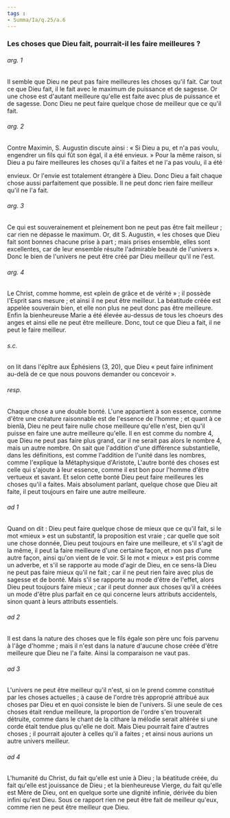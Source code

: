 ```yaml
---
tags : 
- Summa/Ia/q.25/a.6
---
```


### Les choses que Dieu fait, pourrait-il les faire meilleures ?

###### arg. 1
Il semble que Dieu ne peut pas faire meilleures les choses qu'il fait. Car tout ce que Dieu fait, il le fait avec le maximum de puissance et de sagesse. Or une chose est d'autant meilleure qu'elle est faite avec plus de puissance et de sagesse. Donc Dieu ne peut faire quelque chose de meilleur que ce qu'il fait. 

###### arg. 2
Contre Maximin, S. Augustin discute ainsi : « Si Dieu a pu, et n'a pas voulu, engendrer un fils qui fût son égal, il a été envieux. » Pour la même raison, si Dieu a pu faire meilleures les choses qu'il a faites et ne l'a pas voulu, il a été 

envieux. Or l'envie est totalement étrangère à Dieu. Donc Dieu a fait chaque chose aussi parfaitement que possible. Il ne peut donc rien faire meilleur qu'il ne l'a fait. 

###### arg. 3
Ce qui est souverainement et pleinement bon ne peut pas être fait meilleur ; car rien ne dépasse le maximum. Or, dit S. Augustin, « les choses que Dieu fait sont bonnes chacune prise à part ; mais prises ensemble, elles sont excellentes, car de leur ensemble résulte l'admirable beauté de l'univers ». Donc le bien de l'univers ne peut être créé par Dieu meilleur qu'il ne l'est. 

###### arg. 4
Le Christ, comme homme, est «plein de grâce et de vérité » ; il possède l'Esprit sans mesure ; et ainsi il ne peut être meilleur. La béatitude créée est appelée souverain bien, et elle non plus ne peut donc pas être meilleure. Enfin la bienheureuse Marie a été élevée au-dessus de tous les choeurs des anges et ainsi elle ne peut être meilleure. Donc, tout ce que Dieu a fait, il ne peut le faire meilleur. 

###### s.c.
on lit dans l'épître aux Éphésiens (3, 20), que Dieu « peut faire infiniment au-delà de ce que nous pouvons demander ou concevoir ». 

###### resp.
Chaque chose a une double bonté. L'une appartient à son essence, comme d'être une créature raisonnable est de l'essence de l'homme ; et quant à ce bienlà, Dieu ne peut faire nulle chose meilleure qu'elle n'est, bien qu'il puisse en faire une autre meilleure qu'elle. Il en est comme du nombre 4, que Dieu ne peut pas faire plus grand, car il ne serait pas alors le nombre 4, mais un autre nombre. On sait que l'addition d'une différence substantielle, dans les définitions, est comme l'addition de l'unité dans les nombres, comme l'explique la Métaphysique d'Aristote, L'autre bonté des choses est celle qui s'ajoute à leur essence, comme il est bon pour l'homme d'être vertueux et savant. Et selon cette bonté Dieu peut faire meilleures les choses qu'il a faites. Mais absolument parlant, quelque chose que Dieu ait faite, il peut toujours en faire une autre meilleure. 

###### ad 1
Quand on dit : Dieu peut faire quelque chose de mieux que ce qu'il fait, si le mot «mieux » est un substantif, la proposition est vraie ; car quelle que soit une chose donnée, Dieu peut toujours en faire une meilleure, et s'il s'agit de la même, il peut la faire meilleure d'une certaine façon, et non pas d'une autre façon, ainsi qu'on vient de le voir. Si le mot « mieux » est pris comme un adverbe, et s'il se rapporte au mode d'agir de Dieu, en ce sens-là Dieu ne peut pas faire mieux qu'il ne fait ; car il ne peut rien faire avec plus de sagesse et de bonté. Mais s'il se rapporte au mode d'être de l'effet, alors Dieu peut toujours faire mieux ; car il peut donner aux choses qu'il a créées un mode d'être plus parfait en ce qui concerne leurs attributs accidentels, sinon quant à leurs attributs essentiels. 

###### ad 2
Il est dans la nature des choses que le fils égale son père unc fois parvenu à l'âge d'homme ; mais il n'est dans la nature d'aucune chose créée d'être meilleure que Dieu ne l'a faite. Ainsi la comparaison ne vaut pas. 

###### ad 3
L'univers ne peut être meilleur qu'il n'est, si on le prend comme constitué par les choses actuelles ; à cause de l'ordre très approprié attribué aux choses par Dieu et en quoi consiste le bien de l'univers. Si une seule de ces choses était rendue meilleure, la proportion de l'ordre s'en trouverait détruite, comme dans le chant de la cithare la mélodie serait altérée si une corde était tendue plus qu'elle ne doit. Mais Dieu pourrait faire d'autres choses ; il pourrait ajouter à celles qu'il a faites ; et ainsi nous aurions un autre univers meilleur. 

###### ad 4
L'humanité du Christ, du fait qu'elle est unie à Dieu ; la béatitude créée, du fait qu'elle est jouissance de Dieu ; et la bienheureuse Vierge, du fait qu'elle est Mère de Dieu, ont en quelque sorte une dignité infinie, dérivée du bien infini qu'est Dieu. Sous ce rapport rien ne peut être fait de meilleur qu'eux, comme rien ne peut être meilleur que Dieu. 





